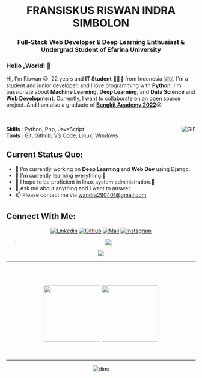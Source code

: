 <h1 align="center">FRANSISKUS RISWAN INDRA SIMBOLON</h1>
<h3 align="center">Full-Stack Web Developer<span color="blue"> & </span>Deep Learning Enthusiast <span color="blue"> & </span> Undergrad Student of Efarina University</h3>

### Hello ,World! 👋

Hi, I'm Riswan 😉, 22 years and **IT Student** 👨🏻‍💻 from Indonesia 🇲🇨. I'm a student and junior developer, and I love programming with **Python**. I'm passionate about **Machine Learning**, **Deep Learning**, and **Data Science** and **Web Development**. Currently, I want to collaborate on an open source project. And I am also a graduate of <a href='https://doc-04-1k-docs.googleusercontent.com/docs/securesc/50qek9r9sqn72e1ctdrmnttjstpushku/07r9gpoc6ulu4eemaksrmfhra9tdrba8/1686484575000/12204279330581913561/03696307367813466219/1kqec_osFhGs-6QmKfCNT29SGNdMXGNpa?e=view&ax=ADWCPKCF3TzueXmZND9hZaXOjnGfQ-kxIx31ryjugTniFKLICGIELAJRvQ27jpr4Z4V8N6xFsysphm7E1msph3nECLMjT1GNaDH9cAm1c8Bgq5SdFyBtJUDQXE_uVnaGQsasW4MP51J1p_Jtm9OBNz_q-fzRpIZ7Na0MrcS4w49CN-zXIR4vdM9Znneb0XucaPJfAjFDwi-Tit9Csdlc9qn0eWVV_SaGgMFfnIlHNiS1OcTfdFzdZ9k5DoSw99cNi337AyAOBEWVmsesJHVR_FbRmkRJzeUFPeWk2VPDztg9zzfq7RA-XAs_HfksGPTr8N5eR6SdHoJaXnU31oLPo5hfiZSQo8or3VTFhek4hGV_iUvvOcsOVgg9b5xwN8Laesr_gU2MOuyU7tUZzQUii4SpphrBgee1q5elkSvebdVEJGpVR7OHDaXA7sBEjw6RWthCqYCg9A_ghfm6AP8BinCqmFfRIqvaeThqwx7-fE8fuzOAEted_q5QQ7AslbLEtN0NiDnlWvctaviv6QPNX5u7g4PrB0cVJFVBJp41ts_-LlU6AX0s59QzUHFtsWC5vLwXhRSaJ5MKp_qf0GdPYhJw18DU06yjqKSl04HxL4AANkq2GFVOCYUPWAu7UF6aYEA7T0nm6JyYnlSEAnDUOxBe8ihJODPByjcYaEKhGetQhpoBBzlZFwkXchnB3_S6QoVYDuepOo4gpUvJy5v3_IwCBOSFAcT-yEQb4Djjol73fPUq7gBIdntDDZvBMlEvWHt8uFVFO-x34QIFnK8xruXBpcWP_zgQUl2toQ4twChYQOHH_futRQiZPCrDn2r36enQmsyjzl7V9DwL6fqSzQ2hvX1g1TUoV35IOKpHcexACAxn6Ava6ztTK52TV0pv65RGRlArVuYFg9-fnl4cGMO15EZibcR3q798g1LA9k0w0XM6PycCOYk4qLvn39p4fibOBXyf&uuid=ac123278-78a6-4000-8e98-1a96356bf703&authuser=0&nonce=082et95h2sne4&user=03696307367813466219&hash=2382oabs93lont8v4cg1jrgcdhdfpih1'>**Bangkit Academy 2022**</a>😉
</br>
</br>
</br>

<img align="right" alt="GIF" src="https://media.giphy.com/media/iIqmM5tTjmpOB9mpbn/giphy.gif"/>

**Skills :** Python, Php, JavaScript
</br>
**Tools :** Git, Github, VS Code, Linux, Windows


**Current Status Quo:**
----

* 🔭 I'm currently working on **Deep Learning** and **Web Dev** using Django.
* 🌱 I'm currently learning everything.🤣
* 🤔 I hope to be proficient in linux system administration.🐧
* 💬 Ask me about anything and I want to answer.
* 📫 Please contact me via wandra290401@gmail.com

<h2 align="left">Connect With Me:</h2>

<div align=center>

[![Linkedin](https://img.shields.io/badge/LinkedIn-0077B5?style=for-the-badge&logo=linkedin&logoColor=white)](https://www.linkedin.com/in/wan29/)
[![Github](https://img.shields.io/badge/GitHub-100000?style=for-the-badge&logo=github&logoColor=white)](https://github.com/riswan29)
[![Mail](https://img.shields.io/badge/Gmail-D14836?style=for-the-badge&logo=gmail&logoColor=white)](mailto:wandra290401@gmail.com)
[![Instagram](https://img.shields.io/badge/Instagram-E4405F?style=for-the-badge&logo=instagram&logoColor=white)](https://www.instagram.com/fris.wann/)

</div>

><div align="center"><img src="https://quotes-github-readme.vercel.app/api?type=horizontal&theme=dark"></div>
<div align="center"><img src="https://cdn.jsdelivr.net/gh/sun0225SUN/photos/images/202110311924844.png" /></div>

-----


 <br>
 <br>
 <p align="center">
  <img height="150" src="https://github-readme-stats.vercel.app/api/top-langs/?username=riswan29&layout=compact&hide=html&theme=dracula"/>


  <img height="150" src="https://github-readme-stats.vercel.app/api?username=riswan29&count_private=true&show_icons=true&theme=dracula&include_all_commits=true"/>
  </P><br>




----------------

<div align=center>

![dino](https://gitee.com/skykeyjoker/PicCloud/raw/master/img/dino.gif)

</div>
